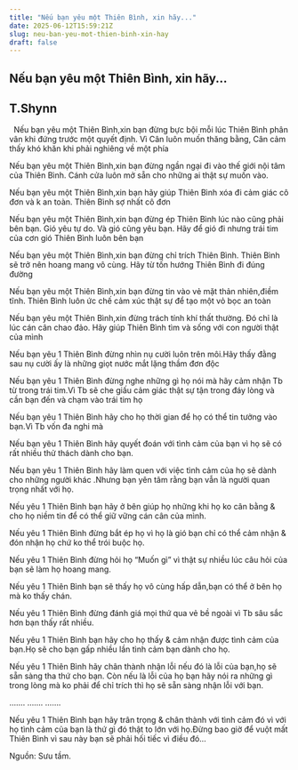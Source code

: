 ```yaml
---
title: "Nếu bạn yêu một Thiên Bình, xin hãy..."
date: 2025-06-12T15:59:21Z
slug: neu-ban-yeu-mot-thien-binh-xin-hay
draft: false
---
```


## Nếu bạn yêu một Thiên Bình, xin hãy...

## T.Shynn

​ ​ 
Nếu bạn yêu một Thiên Bình,xin bạn đừng bực bội mỗi lúc Thiên Bình phân vân khi đứng trước một quyết định. Vì Cân luôn muốn thăng bằng, Cân cảm thấy khó khăn khi phải nghiêng về một phía
 
Nếu bạn yêu một Thiên Bình,xin bạn đừng ngần ngại đi vào thế giới nội tâm của Thiên Bình. Cánh cửa luôn mở sẵn cho những ai thật sự muốn vào.
 
Nếu bạn yêu một Thiên Bình,xin bạn hãy giúp Thiên Bình xóa đi cảm giác cô đơn và k an toàn. Thiên Bình sợ nhất cô đơn
 
Nếu bạn yêu một Thiên Bình,xin bạn đừng ép Thiên Bình lúc nào cũng phải bên bạn. Gió yêu tự do. Và gió cũng yêu bạn. Hãy để gió đi nhưng trái tim của cơn gió Thiên Bình luôn bên bạn
 
Nếu bạn yêu một Thiên Bình,xin bạn đừng chỉ trích Thiên Bình. Thiên Bình sẽ trở nên hoang mang vô cùng. Hãy từ tốn hướng Thiên Bình đi đúng đường
 
Nếu bạn yêu một Thiên Bình,xin bạn đừng tin vào vẻ mặt thản nhiên,điềm tĩnh. Thiên Bình luôn ức chế cảm xúc thật sự để tạo một vỏ bọc an toàn
 
Nếu bạn yêu một Thiên Bình,xin đừng trách tính khí thất thường. Đó chỉ là lúc cán cân chao đảo. Hãy giúp Thiên Bình tìm và sống với con người thật của mình
 
Nếu bạn yêu 1 Thiên Bình đừng nhìn nụ cười luôn trên môi.Hãy thấy đằng sau nụ cười ấy là những giọt nước mắt lặng thầm đơn độc
 
Nếu bạn yêu 1 Thiên Bình đừng nghe những gì họ nói mà hãy cảm nhận Tb từ trong trái tim.Vì Tb sẽ che giấu cảm giác thật sự tận trong đáy lòng và cần bạn đến và chạm vào trái tim họ
 
Nếu bạn yêu 1 Thiên Bình hãy cho họ thời gian để họ có thể tin tưởng vào bạn.Vì Tb vốn đa nghi mà
 
Nếu bạn yêu 1 Thiên Bình hãy quyết đoán với tình cảm của bạn vì họ sẽ có rất nhiều thử thách dành cho bạn.
 
Nếu bạn yêu 1 Thiên Bình hãy làm quen với việc tình cảm của họ sẽ dành cho những người khác .Nhưng bạn yên tâm rằng bạn vẫn là người quan trọng nhất với họ.
 
Nếu yêu 1 Thiên Bình bạn hãy ở bên giúp họ những khi họ ko cân bằng & cho họ niềm tin để có thể giữ vững cán cân của mình.
 
Nếu yêu 1 Thiên Bình đừng bắt ép họ vì họ là gió bạn chỉ có thể cảm nhận & đón nhận họ chứ ko thể trói buộc họ.
 
Nếu yêu 1 Thiên Bình đừng hỏi họ “Muốn gì” vì thật sự nhiều lúc câu hỏi của bạn sẽ làm họ hoang mang.
 
Nếu yêu 1 Thiên Bình bạn sẽ thấy họ vô cùng hấp dẫn,bạn có thể ở bên họ mà ko thấy chán.
 
Nếu yêu 1 Thiên Bình đừng đánh giá mọi thứ qua vẻ bề ngoài vì Tb sâu sắc hơn bạn thấy rất nhiều.
 
Nếu yêu 1 Thiên Bình bạn hãy cho họ thấy & cảm nhận được tình cảm của bạn.Họ sẽ cho bạn gấp nhiều lần tình cảm bạn dành cho họ.
 
Nếu yêu 1 Thiên Bình hãy chân thành nhận lỗi nếu đó là lỗi của bạn,họ sẽ sẵn sàng tha thứ cho bạn. Còn nếu là lỗi của họ bạn hãy nói ra những gì trong lòng mà ko phải để chỉ trích thì họ sẽ sẵn sàng nhận lỗi với bạn.
 
…….
…….
…….
 
Nếu yêu 1 Thiên Bình bạn hãy trân trọng & chân thành với tình cảm đó vì với họ tình cảm của bạn là thứ gì đó thật to lớn với họ.Đừng bao giờ để vuột mất Thiên Bình vì sau này bạn sẽ phải hối tiếc vì điều đó…
 
 
Nguồn: Sưu tầm.